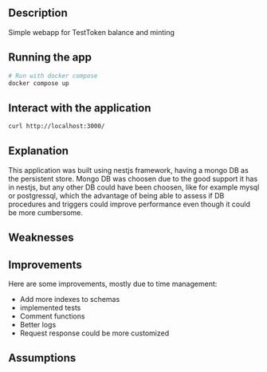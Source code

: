 ## Description

Simple webapp for TestToken balance and minting

## Running the app

```bash
# Run with docker compose
docker compose up

```

## Interact with the application

```bash
curl http://localhost:3000/
```

## Explanation

This application was built using nestjs framework, having a mongo DB as the persistent store. Mongo DB was choosen due to the good support it has in nestjs, but any other DB could have been choosen, like for example mysql or postgressql, which the advantage of being able to assess if DB procedures and triggers could improve performance even though it could be more cumbersome.

## Weaknesses

## Improvements

Here are some improvements, mostly due to time management:

- Add more indexes to schemas
- implemented tests
- Comment functions
- Better logs
- Request response could be more customized

## Assumptions
